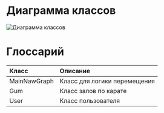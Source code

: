 # Диаграмма классов  

![Диаграмма классов](image/classDiagram.png) 

# Глоссарий

| Класс | Описание |
|:---|:---|
| MainNawGraph | Класс для логики перемещения |
| Gum | Класс залов по карате |
| User | Класс пользователя |

